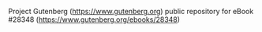 Project Gutenberg (https://www.gutenberg.org) public repository for eBook #28348 (https://www.gutenberg.org/ebooks/28348)

